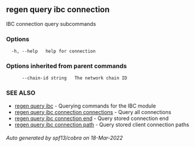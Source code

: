 ## regen query ibc connection

IBC connection query subcommands

### Options

```
  -h, --help   help for connection
```

### Options inherited from parent commands

```
      --chain-id string   The network chain ID
```

### SEE ALSO

* [regen query ibc](regen_query_ibc.md)	 - Querying commands for the IBC module
* [regen query ibc connection connections](regen_query_ibc_connection_connections.md)	 - Query all connections
* [regen query ibc connection end](regen_query_ibc_connection_end.md)	 - Query stored connection end
* [regen query ibc connection path](regen_query_ibc_connection_path.md)	 - Query stored client connection paths

###### Auto generated by spf13/cobra on 18-Mar-2022
